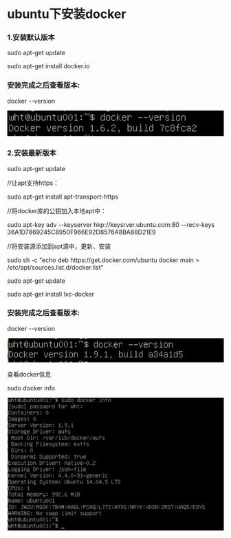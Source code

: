 
<h1>ubuntu下安装docker</h1>

<h3>1.安装默认版本</h3>
<p>sudo apt-get update</p>
<p>sudo apt-get install docker.io</p>
<h3>安装完成之后查看版本:</h3>
<p>docker --version</p>
<img src="./assets/1.png" />

<h3>2.安装最新版本</h3>
<p> sudo apt-get update</p>
<p>//让apt支持https：</p>
<p>sudo apt-get install apt-transport-https</p>
<p>//将docker库的公钥加入本地apt中：</p>
<p>sudo apt-key adv --keyserver hkp://keysrver.ubuntu.com:80 --recv-keys 36A1D7869245C8950F966E92D8576A8BA88D21E9</p>
<p>//将安装源添加到apt源中，更新、安装</p>
<p>sudo sh -c "echo deb https://get.docker.com/ubuntu docker main > /etc/apt/sources.list.d/docker.list"</p>
<p>sudo apt-get update</p>
<p>sudo apt-get install lxc-docker</p>
<h3>安装完成之后查看版本:</h3>
<p>docker --version</p>
<img src="./assets/2.png" />
<p>查看docker信息</p>
<p>sudo docker info</p>
<img src="./assets/3.png" />